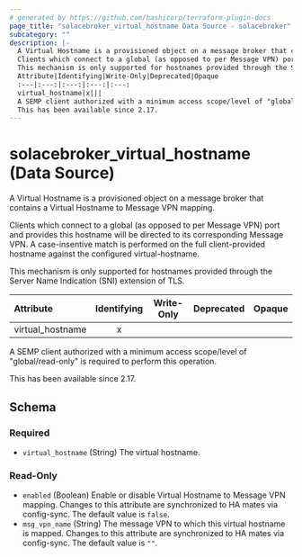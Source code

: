 ```yaml
---
# generated by https://github.com/hashicorp/terraform-plugin-docs
page_title: "solacebroker_virtual_hostname Data Source - solacebroker"
subcategory: ""
description: |-
  A Virtual Hostname is a provisioned object on a message broker that contains a Virtual Hostname to Message VPN mapping.
  Clients which connect to a global (as opposed to per Message VPN) port and provides this hostname will be directed to its corresponding Message VPN. A case-insentive match is performed on the full client-provided hostname against the configured virtual-hostname.
  This mechanism is only supported for hostnames provided through the Server Name Indication (SNI) extension of TLS.
  Attribute|Identifying|Write-Only|Deprecated|Opaque
  :---|:---:|:---:|:---:|:---:
  virtual_hostname|x|||
  A SEMP client authorized with a minimum access scope/level of "global/read-only" is required to perform this operation.
  This has been available since 2.17.
---
```


# solacebroker_virtual_hostname (Data Source)

A Virtual Hostname is a provisioned object on a message broker that contains a Virtual Hostname to Message VPN mapping.

Clients which connect to a global (as opposed to per Message VPN) port and provides this hostname will be directed to its corresponding Message VPN. A case-insentive match is performed on the full client-provided hostname against the configured virtual-hostname.

This mechanism is only supported for hostnames provided through the Server Name Indication (SNI) extension of TLS.


Attribute|Identifying|Write-Only|Deprecated|Opaque
:---|:---:|:---:|:---:|:---:
virtual_hostname|x|||



A SEMP client authorized with a minimum access scope/level of "global/read-only" is required to perform this operation.

This has been available since 2.17.



<!-- schema generated by tfplugindocs -->
## Schema

### Required

- `virtual_hostname` (String) The virtual hostname.

### Read-Only

- `enabled` (Boolean) Enable or disable Virtual Hostname to Message VPN mapping. Changes to this attribute are synchronized to HA mates via config-sync. The default value is `false`.
- `msg_vpn_name` (String) The message VPN to which this virtual hostname is mapped. Changes to this attribute are synchronized to HA mates via config-sync. The default value is `""`.


